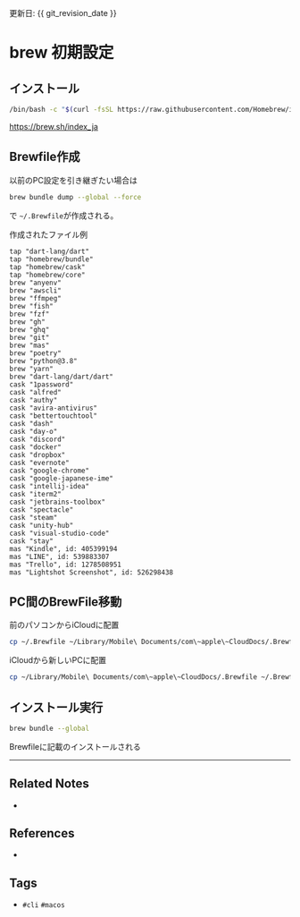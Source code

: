 更新日: {{ git_revision_date }}

# brew 初期設定
## インストール
````bash
/bin/bash -c "$(curl -fsSL https://raw.githubusercontent.com/Homebrew/install/HEAD/install.sh)"
````
https://brew.sh/index_ja

## Brewfile作成
以前のPC設定を引き継ぎたい場合は 
```bash
brew bundle dump --global --force
```
で `~/.Brewfile`が作成される。

作成されたファイル例
```Brewfile
tap "dart-lang/dart"
tap "homebrew/bundle"
tap "homebrew/cask"
tap "homebrew/core"
brew "anyenv"
brew "awscli"
brew "ffmpeg"
brew "fish"
brew "fzf"
brew "gh"
brew "ghq"
brew "git"
brew "mas"
brew "poetry"
brew "python@3.8"
brew "yarn"
brew "dart-lang/dart/dart"
cask "1password"
cask "alfred"
cask "authy"
cask "avira-antivirus"
cask "bettertouchtool"
cask "dash"
cask "day-o"
cask "discord"
cask "docker"
cask "dropbox"
cask "evernote"
cask "google-chrome"
cask "google-japanese-ime"
cask "intellij-idea"
cask "iterm2"
cask "jetbrains-toolbox"
cask "spectacle"
cask "steam"
cask "unity-hub"
cask "visual-studio-code"
cask "stay"
mas "Kindle", id: 405399194
mas "LINE", id: 539883307
mas "Trello", id: 1278508951
mas "Lightshot Screenshot", id: 526298438
```

## PC間のBrewFile移動
前のパソコンからiCloudに配置
```bash
cp ~/.Brewfile ~/Library/Mobile\ Documents/com\~apple\~CloudDocs/.Brewfile
```

iCloudから新しいPCに配置
```bash
cp ~/Library/Mobile\ Documents/com\~apple\~CloudDocs/.Brewfile ~/.Brewfile 
```

## インストール実行
```bash
brew bundle --global
```
Brewfileに記載のインストールされる

---
## Related Notes
- 

## References
- 

## Tags
- `#cli` `#macos` 